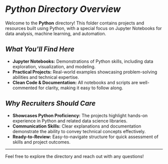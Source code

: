 # *Python Directory Overview*

Welcome to the **Python** directory! This folder contains projects and resources built using Python, with a special focus on Jupyter Notebooks for data analysis, machine learning, and automation. 

## *What You'll Find Here*

- **Jupyter Notebooks:** Demonstrations of Python skills, including data exploration, visualization, and modeling.
- **Practical Projects:** Real-world examples showcasing problem-solving abilities and technical expertise.
- **Clean Code & Documentation:** All notebooks and scripts are well-commented for clarity, making it easy to follow along.

## *Why Recruiters Should Care*

- **Showcases Python Proficiency:** The projects highlight hands-on experience in Python and related data science libraries.
- **Communication Skills:** Clear explanations and documentation demonstrate the ability to convey technical concepts effectively.
- **Ready-to-Review:** Easy-to-navigate structure for quick assessment of skills and project outcomes.

---

Feel free to explore the directory and reach out with any questions!
